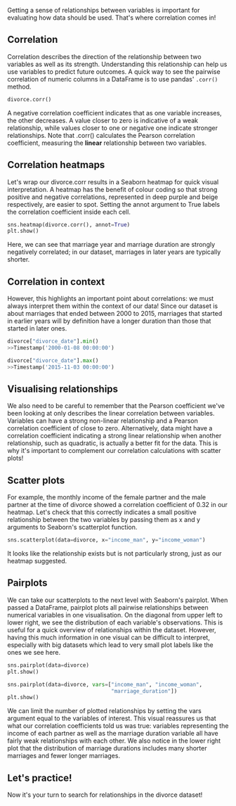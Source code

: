 Getting a sense of relationships between variables is important for evaluating how data should be used. That's where correlation comes in!
## Correlation
Correlation describes the direction of the relationship between two variables as well as its strength. Understanding this relationship can help us use variables to predict future outcomes. A quick way to see the pairwise correlation of numeric columns in a DataFrame is to use pandas' `.corr()` method. 
```Python
divorce.corr()
```
A negative correlation coefficient indicates that as one variable increases, the other decreases. A value closer to zero is indicative of a weak relationship, while values closer to one or negative one indicate stronger relationships. Note that .corr() calculates the Pearson correlation coefficient, measuring the **linear** relationship between two variables.
## Correlation heatmaps
Let's wrap our divorce.corr results in a Seaborn heatmap for quick visual interpretation. A heatmap has the benefit of colour coding so that strong positive and negative correlations, represented in deep purple and beige respectively, are easier to spot. Setting the annot argument to True labels the correlation coefficient inside each cell. 
```Python
sns.heatmap(divorce.corr(), annot=True)
plt.show()
```
Here, we can see that marriage year and marriage duration are strongly negatively correlated; in our dataset, marriages in later years are typically shorter.
## Correlation in context
However, this highlights an important point about correlations: we must always interpret them within the context of our data! Since our dataset is about marriages that ended between 2000 to 2015, marriages that started in earlier years will by definition have a longer duration than those that started in later ones.
```Python
divorce["divorce_date"].min()
>>Timestamp('2000-01-08 00:00:00')

divorce["divorce_date"].max()
>>Timestamp('2015-11-03 00:00:00')
```
## Visualising relationships
We also need to be careful to remember that the Pearson coefficient we've been looking at only describes the linear correlation between variables. Variables can have a strong non-linear relationship and a Pearson correlation coefficient of close to zero. Alternatively, data might have a correlation coefficient indicating a strong linear relationship when another relationship, such as quadratic, is actually a better fit for the data. This is why it's important to complement our correlation calculations with scatter plots!
## Scatter plots
For example, the monthly income of the female partner and the male partner at the time of divorce showed a correlation coefficient of 0.32 in our heatmap. Let's check that this correctly indicates a small positive relationship between the two variables by passing them as x and y arguments to Seaborn's scatterplot function. 
```Python
sns.scatterplot(data=divorce, x="income_man", y="income_woman")
```
It looks like the relationship exists but is not particularly strong, just as our heatmap suggested.
## Pairplots
We can take our scatterplots to the next level with Seaborn's pairplot. When passed a DataFrame, pairplot plots all pairwise relationships between numerical variables in one visualisation. On the diagonal from upper left to lower right, we see the distribution of each variable's observations. This is useful for a quick overview of relationships within the dataset. However, having this much information in one visual can be difficult to interpret, especially with big datasets which lead to very small plot labels like the ones we see here.
```Python
sns.pairplot(data=divorce)
plt.show()

sns.pairplot(data=divorce, vars=["income_man", "income_woman",
								 "marriage_duration"])
plt.show()
```
We can limit the number of plotted relationships by setting the vars argument equal to the variables of interest. This visual reassures us that what our correlation coefficients told us was true: variables representing the income of each partner as well as the marriage duration variable all have fairly weak relationships with each other. We also notice in the lower right plot that the distribution of marriage durations includes many shorter marriages and fewer longer marriages.
## Let's practice!
Now it's your turn to search for relationships in the divorce dataset!